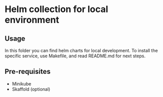 # Helm collection for local environment

## Usage
In this folder you can find helm charts for local development.
To install the specific service, use Makefile, and read README.md for next steps.

## Pre-requisites
- Minikube
- Skaffold (optional)